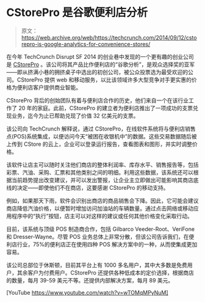 # CStorePro 是谷歌便利店分析

> 原文：<https://web.archive.org/web/https://techcrunch.com/2014/09/12/cstorepro-is-google-analytics-for-convenience-stores/>

在今年 TechCrunch Disrupt SF 2014 的创业巷中发现的一个更有趣的创业公司是 [CStorePro](https://web.archive.org/web/20230227020328/http://cstorepro.com/) 。该公司将其产品比作便利店的“谷歌分析”，是观众选择奖的亚军——即从挤满小巷的拥挤桌子中选出的初创公司，被公众投票选为最受欢迎的公司。CStorePro 提供 web 和移动服务，以比该领域许多大型竞争对手更实惠的价格为便利店客户提供商业智能。

CStorePro 背后的创始团队有着与便利店合作的历史，他们来自一个在该行业工作了 20 年的家庭。此前，CStorePro 的建立者为便利店推出了一项成功的支票兑现业务，迄今为止已帮助兑现了价值 32 亿美元的支票。

该公司向 TechCrunch 解释说，通过 CStorePro，在线软件系统将与便利店销售点(POS)系统集成，以便访问今天“被困在收银机中”的数据。这些交易数据随后被上传到 CStore 的云上，企业可以登录运行报告，查看图表和图形，并实时调整价格。

该软件让店主可以随时关注他们商店的整体利润率、库存水平、销售报告等，包括彩票、汽油、采购、汇票和其他类别之间的明细。利用这些数据，该系统还可以根据当前趋势提出改变建议，并可以发出警报，让企业主立即做出可能影响其商店底线的决定——即使他们不在商店，这要感谢 CStorePro 的移动支持。

例如，如果那天下雨，软件会识别出商店的商品销售会下降。因此，它可能会建议商店降低汽油价格，以便暂时增加访问加油站的车辆数量。通过点击网络或移动应用程序中的“执行”按钮，店主可以对这样的建议或任何其他价格变化采取行动。

目前，该系统与顶级 POS 制造商合作，包括 Gilbarco Veeder-Root、VeriFone 和 Dresser-Wayne。尽管 POS 业务总体上非常分散，但该公司告诉我们，在便利店行业，75%的便利店正在使用四种 POS 解决方案中的一种，从而使集成更加容易。

该公司总部位于休斯顿，目前其平台上有 1000 多名用户，其中大多数是免费用户，其余客户为付费用户。CStorePro 还提供各种低成本的定价选择，根据商店的数量，每月 39-59 美元不等。还提供内部解决方案，每月 89 美元。

[YouTube https://www.youtube.com/watch?v=wTOMqMPyNuM]